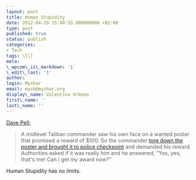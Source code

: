 ```yaml
---
layout: post
title: Human Stupidity
date: 2012-04-29 15:49:53.000000000 +02:00
type: post
published: true
status: publish
categories:
- Tech
tags: \[\]
meta:
\_wpcom\_is\_markdown: '1'
\_edit\_last: '1'
author:
login: Myshar
email: mysh@myshar.org
display\_name: Valentino Urbano
first\_name: ''
last\_name: ''
---
```


[Dave Pell:][0]

> A midlevel Taliban commander saw his own face on a wanted poster that promised a reward of $100\. So the commander [tore down the poster and brought it to police checkpoint][1] and demanded his reward. Authorities asked if it was really him and he answered, "Yes, yes, that's me! Can I get my award now?"
> 
> 

Human Stupidity has no limits.


[0]: http://nextdraft.com/
[1]: http://nextdraft.us2.list-manage1.com/track/click?u=ed102783e87fee61c1a534a9d&id=2d676747ff&e=fd45c22120
